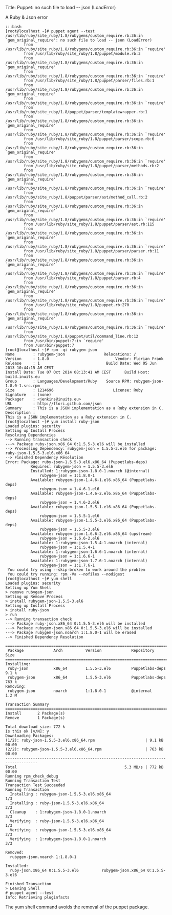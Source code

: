 Title: Puppet: no such file to load -- json (LoadError)

A Ruby & Json error

    :::bash
    [root@localhost ~]# puppet agent --test
    /usr/lib/ruby/site_ruby/1.8/rubygems/custom_require.rb:36:in `gem_original_require': no such file to load -- json (LoadError)
            from /usr/lib/ruby/site_ruby/1.8/rubygems/custom_require.rb:36:in `require'
            from /usr/lib/ruby/site_ruby/1.8/puppet/module.rb:3
            from /usr/lib/ruby/site_ruby/1.8/rubygems/custom_require.rb:36:in `gem_original_require'
            from /usr/lib/ruby/site_ruby/1.8/rubygems/custom_require.rb:36:in `require'
            from /usr/lib/ruby/site_ruby/1.8/puppet/parser/files.rb:1
            from /usr/lib/ruby/site_ruby/1.8/rubygems/custom_require.rb:36:in `gem_original_require'
            from /usr/lib/ruby/site_ruby/1.8/rubygems/custom_require.rb:36:in `require'
            from /usr/lib/ruby/site_ruby/1.8/puppet/parser/templatewrapper.rb:1
            from /usr/lib/ruby/site_ruby/1.8/rubygems/custom_require.rb:36:in `gem_original_require'
            from /usr/lib/ruby/site_ruby/1.8/rubygems/custom_require.rb:36:in `require'
            from /usr/lib/ruby/site_ruby/1.8/puppet/parser/scope.rb:6
            from /usr/lib/ruby/site_ruby/1.8/rubygems/custom_require.rb:36:in `gem_original_require'
            from /usr/lib/ruby/site_ruby/1.8/rubygems/custom_require.rb:36:in `require'
            from /usr/lib/ruby/site_ruby/1.8/puppet/parser/methods.rb:2
            from /usr/lib/ruby/site_ruby/1.8/rubygems/custom_require.rb:36:in `gem_original_require'
            from /usr/lib/ruby/site_ruby/1.8/rubygems/custom_require.rb:36:in `require'
            from /usr/lib/ruby/site_ruby/1.8/puppet/parser/ast/method_call.rb:2
            from /usr/lib/ruby/site_ruby/1.8/rubygems/custom_require.rb:36:in `gem_original_require'
            from /usr/lib/ruby/site_ruby/1.8/rubygems/custom_require.rb:36:in `require'
            from /usr/lib/ruby/site_ruby/1.8/puppet/parser/ast.rb:115
            from /usr/lib/ruby/site_ruby/1.8/rubygems/custom_require.rb:36:in `gem_original_require'
            from /usr/lib/ruby/site_ruby/1.8/rubygems/custom_require.rb:36:in `require'
            from /usr/lib/ruby/site_ruby/1.8/puppet/parser/parser.rb:11
            from /usr/lib/ruby/site_ruby/1.8/rubygems/custom_require.rb:36:in `gem_original_require'
            from /usr/lib/ruby/site_ruby/1.8/rubygems/custom_require.rb:36:in `require'
            from /usr/lib/ruby/site_ruby/1.8/puppet/parser.rb:4
            from /usr/lib/ruby/site_ruby/1.8/rubygems/custom_require.rb:36:in `gem_original_require'
            from /usr/lib/ruby/site_ruby/1.8/rubygems/custom_require.rb:36:in `require'
            from /usr/lib/ruby/site_ruby/1.8/puppet.rb:270
            from /usr/lib/ruby/site_ruby/1.8/rubygems/custom_require.rb:36:in `gem_original_require'
            from /usr/lib/ruby/site_ruby/1.8/rubygems/custom_require.rb:36:in `require'
            from /usr/lib/ruby/site_ruby/1.8/puppet/util/command_line.rb:12
            from /usr/bin/puppet:7:in `require'
            from /usr/bin/puppet:7
    [root@localhost ~]# rpm -qi rubygem-json
    Name        : rubygem-json                 Relocations: / 
    Version     : 1.8.0                             Vendor: Florian Frank
    Release     : 1                             Build Date: Wed 05 Jun 2013 10:44:15 AM CEST
    Install Date: Tue 07 Oct 2014 08:13:41 AM CEST      Build Host: build.inuits.eu
    Group       : Languages/Development/Ruby    Source RPM: rubygem-json-1.8.0-1.src.rpm
    Size        : 1214696                          License: Ruby
    Signature   : (none)
    Packager    : <jenkins@inuits.eu>
    URL         : http://flori.github.com/json
    Summary     : This is a JSON implementation as a Ruby extension in C.
    Description :
    This is a JSON implementation as a Ruby extension in C.
    [root@localhost ~]# yum install ruby-json
    Loaded plugins: security
    Setting up Install Process
    Resolving Dependencies
    --> Running transaction check
    ---> Package ruby-json.x86_64 0:1.5.5-3.el6 will be installed
    --> Processing Dependency: rubygem-json = 1.5.5-3.el6 for package: ruby-json-1.5.5-3.el6.x86_64
    --> Finished Dependency Resolution
    Error: Package: ruby-json-1.5.5-3.el6.x86_64 (Puppetlabs-deps)
               Requires: rubygem-json = 1.5.5-3.el6
               Installed: 1:rubygem-json-1.8.0-1.noarch (@internal)
                   rubygem-json = 1:1.8.0-1
               Available: rubygem-json-1.4.6-1.el6.x86_64 (Puppetlabs-deps)
                   rubygem-json = 1.4.6-1.el6
               Available: rubygem-json-1.4.6-2.el6.x86_64 (Puppetlabs-deps)
                   rubygem-json = 1.4.6-2.el6
               Available: rubygem-json-1.5.5-1.el6.x86_64 (Puppetlabs-deps)
                   rubygem-json = 1.5.5-1.el6
               Available: rubygem-json-1.5.5-3.el6.x86_64 (Puppetlabs-deps)
                   rubygem-json = 1.5.5-3.el6
               Available: rubygem-json-1.6.6-2.el6.x86_64 (upstream)
                   rubygem-json = 1.6.6-2.el6
               Available: 1:rubygem-json-1.5.4-1.noarch (internal)
                   rubygem-json = 1:1.5.4-1
               Available: 1:rubygem-json-1.6.6-1.noarch (internal)
                   rubygem-json = 1:1.6.6-1
               Available: 1:rubygem-json-1.7.6-1.noarch (internal)
                   rubygem-json = 1:1.7.6-1
     You could try using --skip-broken to work around the problem
     You could try running: rpm -Va --nofiles --nodigest
    [root@localhost ~]# yum shell
    Loaded plugins: security
    Setting up Yum Shell
    > remove rubygem-json
    Setting up Remove Process
    > install rubygem-json-1.5.5-3.el6
    Setting up Install Process
    > install ruby-json
    > run
    --> Running transaction check
    ---> Package ruby-json.x86_64 0:1.5.5-3.el6 will be installed
    ---> Package rubygem-json.x86_64 0:1.5.5-3.el6 will be installed
    ---> Package rubygem-json.noarch 1:1.8.0-1 will be erased
    --> Finished Dependency Resolution
    
    ====================================================================================
     Package             Arch          Version             Repository              Size
    ====================================================================================
    Installing:
     ruby-json           x86_64        1.5.5-3.el6         Puppetlabs-deps        9.1 k
     rubygem-json        x86_64        1.5.5-3.el6         Puppetlabs-deps        763 k
    Removing:
     rubygem-json        noarch        1:1.8.0-1           @internal        1.2 M
    
    Transaction Summary
    ====================================================================================
    Install       2 Package(s)
    Remove        1 Package(s)
    
    Total download size: 772 k
    Is this ok [y/N]: y
    Downloading Packages:
    (1/2): ruby-json-1.5.5-3.el6.x86_64.rpm                      | 9.1 kB     00:00
    (2/2): rubygem-json-1.5.5-3.el6.x86_64.rpm                   | 763 kB     00:00
    ------------------------------------------------------------------------------------
    Total                                               5.3 MB/s | 772 kB     00:00
    Running rpm_check_debug
    Running Transaction Test
    Transaction Test Succeeded
    Running Transaction
      Installing : rubygem-json-1.5.5-3.el6.x86_64                                  1/3
      Installing : ruby-json-1.5.5-3.el6.x86_64                                     2/3
      Cleanup    : 1:rubygem-json-1.8.0-1.noarch                                    3/3
      Verifying  : ruby-json-1.5.5-3.el6.x86_64                                     1/3
      Verifying  : rubygem-json-1.5.5-3.el6.x86_64                                  2/3
      Verifying  : 1:rubygem-json-1.8.0-1.noarch                                    3/3
    
    Removed:
      rubygem-json.noarch 1:1.8.0-1
    
    Installed:
      ruby-json.x86_64 0:1.5.5-3.el6          rubygem-json.x86_64 0:1.5.5-3.el6
    
    Finished Transaction
    > Leaving Shell
    # puppet agent --test
    Info: Retrieving pluginfacts

The yum shell command avoids the removal of the puppet package.

